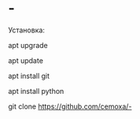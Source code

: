 # -

Установка:

apt upgrade


apt update


apt install git


apt install python


git clone https://github.com/cemoxa/-
